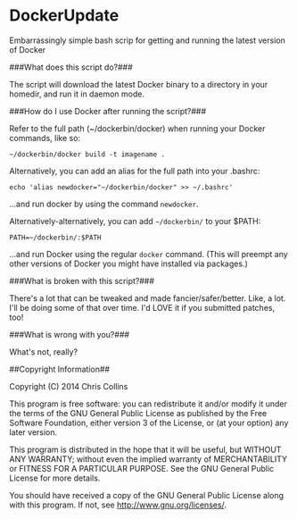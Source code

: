 DockerUpdate
============

Embarrassingly simple bash scrip for getting and running the latest version of Docker

###What does this script do?###

The script will download the latest Docker binary to a directory in your homedir, and run it in daemon mode.

###How do I  use Docker after running the script?###

Refer to the full path (~/dockerbin/docker) when running your Docker commands, like so:

`~/dockerbin/docker build -t imagename .`

Alternatively, you can add an alias for the full path into your .bashrc:

`echo 'alias newdocker="~/dockerbin/docker" >> ~/.bashrc'`

...and run docker by using the command `newdocker`.

Alternatively-alternatively, you can add `~/dockerbin/` to your $PATH:

`PATH=~/dockerbin/:$PATH`

...and run Docker using the regular `docker` command. (This will preempt any other versions of Docker you might have installed via packages.)

###What is broken with this script?###

There's a lot that can be tweaked and made fancier/safer/better.  Like, a lot.  I'll be doing some of that over time.  I'd LOVE it if you submitted patches, too!

###What is wrong with you?###

What's not, really?

##Copyright Information##

Copyright (C) 2014 Chris Collins

This program is free software: you can redistribute it and/or modify it under the terms of the GNU General Public License as published by the Free Software Foundation, either version 3 of the License, or (at your option) any later version.

This program is distributed in the hope that it will be useful, but WITHOUT ANY WARRANTY; without even the implied warranty of MERCHANTABILITY or FITNESS FOR A PARTICULAR PURPOSE. See the GNU General Public License for more details.

You should have received a copy of the GNU General Public License along with this program. If not, see http://www.gnu.org/licenses/.

